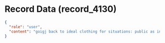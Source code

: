 # Record Data (record_4130)

```json
{
  "role": "user",
  "content": "goigj back to ideal clothing for situations: public as indian person in arab country uae, saudi, professional setting as an indian preson? mall? \n\nall this in arab country\n"
}
```
